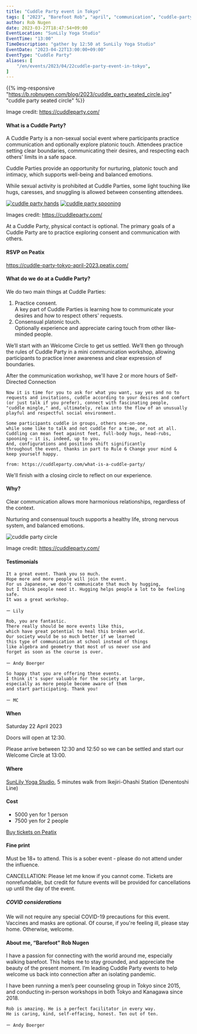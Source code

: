 ```yaml
---
title: "Cuddle Party event in Tokyo"
tags: [ "2023", "Barefoot Rob", "april", "communication", "cuddle-party", "ikejiri-ohashi", "sunlily", "workshop", "裸足のロブ" ]
author: Rob Nugen
date: 2023-03-27T18:47:54+09:00
EventLocation: "SunLily Yoga Studio"
EventTime: "13:00"
TimeDescription: "gather by 12:50 at SunLily Yoga Studio"
EventDate: "2023-04-22T13:00:00+09:00"
EventType: "Cuddle Party"
aliases: [
    "/en/events/2023/04/22cuddle-party-event-in-tokyo",
]
---
```


{{% img-responsive "https://b.robnugen.com/blog/2023/cuddle_party_seated_circle.jpg" "cuddle party seated circle" %}}

<div class="note">Image credit:
<a href="https://cuddleparty.com/">https://cuddleparty.com/</a>
</div>

#### What is a Cuddle Party?

A Cuddle Party is a non-sexual social event
where participants practice communication and
optionally explore platonic touch.
Attendees practice setting clear boundaries,
communicating their desires, and
respecting each others' limits in a safe space.

Cuddle Parties provide an opportunity for nurturing,
platonic touch and intimacy, which supports well-being
and balanced emotions.

While sexual activity is prohibited at Cuddle Parties,
some light touching like hugs, caresses, and
snuggling is allowed between consenting attendees.

[![cuddle party hands](//b.robnugen.com/blog/2023/thumbs/cuddle_party_hands.jpg)](//b.robnugen.com/blog/2023/cuddle_party_hands.jpg)
[![cuddle party spooning](//b.robnugen.com/blog/2023/thumbs/cuddle_party_spooning.jpg)](//b.robnugen.com/blog/2023/cuddle_party_spooning.jpg)

<div class="note">Images credit:
<a href="https://cuddleparty.com/">https://cuddleparty.com/</a>
</div>

At a Cuddle Party, physical contact is optional.
The primary goals of a Cuddle Party are to practice
exploring consent and communication with others.

#### RSVP on Peatix

https://cuddle-party-tokyo-april-2023.peatix.com/

#### What do we do at a Cuddle Party?

We do two main things at Cuddle Parties:

1. Practice consent.<br>
  A key part of Cuddle Parties is learning
  how to communicate your desires and
  how to respect others' requests.
2. Consensual platonic touch.<br>
  Optionally experience and appreciate
  caring touch from other like-minded people.

We’ll start with an Welcome Circle to get us settled.
We’ll then go through the rules of Cuddle Party
in a mini communication workshop, allowing participants
to practice inner awareness and clear expression of boundaries.

After the communication workshop,
we'll have 2 or more hours of Self-Directed Connection

    Now it is time for you to ask for what you want, say yes and no to
    requests and invitations, cuddle according to your desires and comfort
    (or just talk if you prefer), connect with fascinating people,
    "cuddle mingle," and, ultimately, relax into the flow of an unusually
    playful and respectful social environment.

    Some participants cuddle in groups, others one-on-one,
    while some like to talk and not cuddle for a time, or not at all.
    Cuddling can mean feet against feet, full-body hugs, head-rubs,
    spooning — it is, indeed, up to you.
    And, configurations and positions shift significantly
    throughout the event, thanks in part to Rule 6 Change your mind &
    keep yourself happy.

    from: https://cuddleparty.com/what-is-a-cuddle-party/

We'll finish with a closing circle to reflect on our experience.

#### Why?

Clear communication allows more harmonious relationships,
regardless of the context.

Nurturing and consensual touch supports a healthy life,
strong nervous system, and balanced emotions.

<img
src="https://b.robnugen.com/blog/2023/cuddle_party_circle.jpg"
alt="cuddle party circle"
class="title" />
<div class="note">Image credit:
<a href="https://cuddleparty.com/">https://cuddleparty.com/</a>
</div>

#### Testimonials

<div>

    It a great event. Thank you so much.
    Hope more and more people will join the event.
    For us Japanese, we don't communicate that much by hugging,
    but I think people need it. Hugging helps people a lot to be feeling safe.
    It was a great workshop.

    ー Lily

</div>
<div>

    Rob, you are fantastic.
    There really should be more events like this,
    which have great potential to heal this broken world.
    Our society would be so much better if we learned
    this type of communication at school instead of things
    like algebra and geometry that most of us never use and
    forget as soon as the course is over.

    ー Andy Boerger

</div>
<div>

    So happy that you are offering these events.
    I think it's super valuable for the society at large,
    especially as more people become aware of them
    and start participating. Thank you!

    ー MC

</div>

#### When

Saturday 22 April 2023

Doors will open at 12:30.

Please arrive between 12:30 and 12:50
so we can be settled and start our Welcome Circle at 13:00.

#### Where

[SunLily Yoga Studio](https://sunlily.work/), 5 minutes walk from Ikejiri-Ohashi Station (Denentoshi Line)

#### Cost

* 5000 yen for 1 person
* 7500 yen for 2 people

[Buy tickets on Peatix](https://cuddle-party-tokyo-april-2023.peatix.com/)

#### Fine print

Must be 18+ to attend.
This is a sober event - please do not attend under the influence.

CANCELLATION: Please let me know if you cannot come.
Tickets are nonrefundable, but credit for future events
will be provided for cancellations up until the day of the event.

##### COVID considerations

We will not require any special
COVID-19 precautions for this event.
Vaccines and masks are optional.
Of course, if you're feeling ill,
please stay home. Otherwise, welcome.

#### About me, “Barefoot” Rob Nugen

I have a passion for connecting with the world around me,
especially walking barefoot. This helps me to stay grounded,
and appreciate the beauty of the present moment.
I’m leading Cuddle Party events to help welcome us
back into connection after an isolating pandemic.

I have been running a men’s peer counseling group
in Tokyo since 2015, and conducting in-person
workshops in both Tokyo and Kanagawa since 2018.

    Rob is amazing. He is a perfect facilitator in every way.
    He is caring, kind, self-effacing, honest. Ten out of ten.

    ー Andy Boerger
